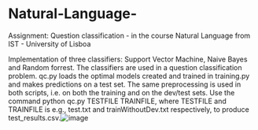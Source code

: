 # Natural-Language-
Assignment: Question classification - in the course Natural Language from IST - University of Lisboa

Implementation of three classifiers: Support Vector Machine, Naive Bayes and Random forrest. The classifiers are used in a question classification problem. 
qc.py loads the optimal models created and trained in training.py and makes predictions on a test set. The same preprocessing is used in both scripts, i.e. on both the training and on the dev/test sets. Use the command python qc.py TESTFILE TRAINFILE, where TESTFILE and TRAINFILE is e.g., test.txt and trainWithoutDev.txt respectively, to produce test_results.csv.![image](https://user-images.githubusercontent.com/48654042/155713488-3d7e7a13-28bc-49c9-883f-566e25ac6bd6.png)
